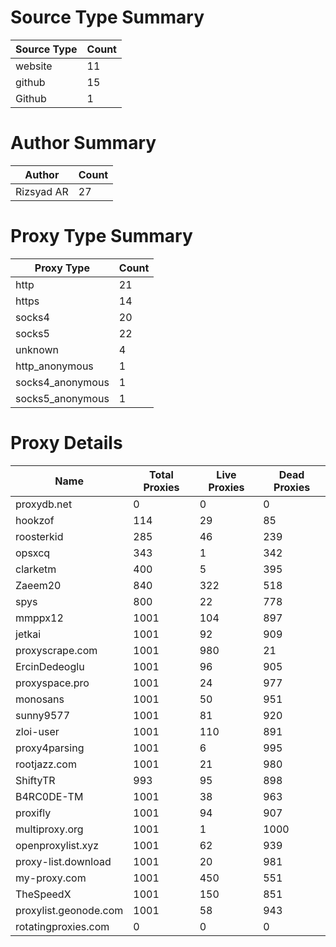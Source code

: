 # Source Type Summary

| Source Type | Count |
|-------------|-------|
| website | 11 |
| github | 15 |
| Github | 1 |


# Author Summary

| Author | Count |
|--------|-------|
| Rizsyad AR | 27 |


# Proxy Type Summary

| Proxy Type | Count |
|------------|-------|
| http | 21 |
| https | 14 |
| socks4 | 20 |
| socks5 | 22 |
| unknown | 4 |
| http_anonymous | 1 |
| socks4_anonymous | 1 |
| socks5_anonymous | 1 |


# Proxy Details

| Name | Total Proxies | Live Proxies | Dead Proxies |
|------|---------------|--------------|---------------|
| proxydb.net | 0 | 0 | 0 |
| hookzof | 114 | 29 | 85 |
| roosterkid | 285 | 46 | 239 |
| opsxcq | 343 | 1 | 342 |
| clarketm | 400 | 5 | 395 |
| Zaeem20 | 840 | 322 | 518 |
| spys | 800 | 22 | 778 |
| mmppx12 | 1001 | 104 | 897 |
| jetkai | 1001 | 92 | 909 |
| proxyscrape.com | 1001 | 980 | 21 |
| ErcinDedeoglu | 1001 | 96 | 905 |
| proxyspace.pro | 1001 | 24 | 977 |
| monosans | 1001 | 50 | 951 |
| sunny9577 | 1001 | 81 | 920 |
| zloi-user | 1001 | 110 | 891 |
| proxy4parsing | 1001 | 6 | 995 |
| rootjazz.com | 1001 | 21 | 980 |
| ShiftyTR | 993 | 95 | 898 |
| B4RC0DE-TM | 1001 | 38 | 963 |
| proxifly | 1001 | 94 | 907 |
| multiproxy.org | 1001 | 1 | 1000 |
| openproxylist.xyz | 1001 | 62 | 939 |
| proxy-list.download | 1001 | 20 | 981 |
| my-proxy.com | 1001 | 450 | 551 |
| TheSpeedX | 1001 | 150 | 851 |
| proxylist.geonode.com | 1001 | 58 | 943 |
| rotatingproxies.com | 0 | 0 | 0 |
